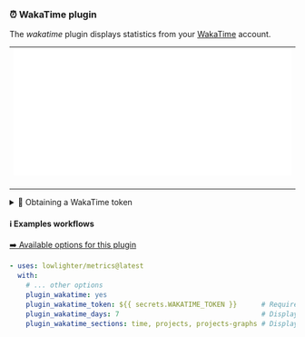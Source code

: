 ### ⏰ WakaTime plugin

The *wakatime* plugin displays statistics from your [WakaTime](https://wakatime.com) account.

<table>
  <td align="center">
    <img src="https://github.com/lowlighter/lowlighter/blob/master/metrics.plugin.wakatime.svg">
    <img width="900" height="1" alt="">
  </td>
</table>

<details>
<summary>💬 Obtaining a WakaTime token</summary>

<!-- TODO -->

</details>

#### ℹ️ Examples workflows

[➡️ Available options for this plugin](metadata.yml)

```yaml
- uses: lowlighter/metrics@latest
  with:
    # ... other options
    plugin_wakatime: yes
    plugin_wakatime_token: ${{ secrets.WAKATIME_TOKEN }}      # Required
    plugin_wakatime_days: 7                                   # Display last week stats
    plugin_wakatime_sections: time, projects, projects-graphs # Display time and projects sections, along with projects graphs
```
